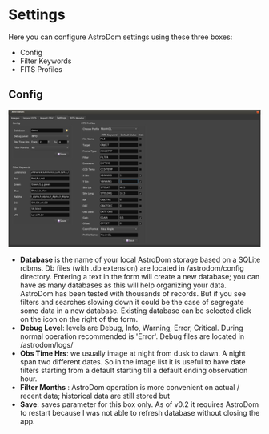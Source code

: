 # Settings
Here you can configure AstroDom settings using these three boxes:
- Config 
- Filter Keywords
- FITS Profiles

## Config 
![Settings Tab](settings.png)

- **Database** is the name of your local AstroDom storage  based on a SQLite rdbms. Db files (with .db extension) are located in /astrodom/config directory.
Entering a text in the form will create a new database; you can have as many databases as this will help organizing your data. AstroDom has been tested with thousands of records. But if you see filters and searches slowing down it could be the case of segregate some data in a new database. 
Existing database can be selected click on the icon on the right of the form.
- **Debug Level**: levels are Debug, Info, Warning, Error, Critical. During normal operation recommended is 'Error'. Debug files are located in  /astrodom/logs/
- **Obs Time Hrs**: we usually image at night from dusk to dawn. A night span two different dates. So in the image list it is useful to have date filters starting from a default starting till a default ending observation hour.
- **Filter Months** :  AstroDom operation is more convenient on actual / recent data; historical data are still stored but 
- **Save**: saves parameter for this box only. As of v0.2 it requires AstroDom to restart because I was not able to refresh database without closing the app.


